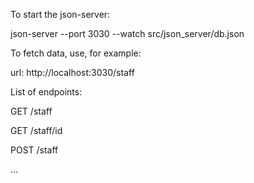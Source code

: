 To start the json-server:

json-server --port 3030 --watch src/json_server/db.json

To fetch data, use, for example:

url: http://localhost:3030/staff

List of endpoints:

GET /staff

GET /staff/id

POST /staff

...
